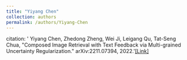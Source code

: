 ```yaml
---
title: "Yiyang Chen"
collection: authors
permalink: /authors/Yiyang-Chen
---
```

citation: ' Yiyang Chen,  Zhedong Zheng,  Wei Ji,  Leigang Qu,  Tat-Seng Chua, &quot;Composed Image Retrieval with Text Feedback via Multi-grained Uncertainty Regularization.&quot; arXiv:2211.07394, 2022.'<a href='https://zdzheng.xyz/publication/Composed2022'>[Link]</a>